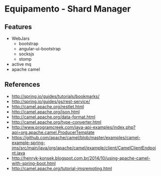 Equipamento - Shard Manager
===========================

Features
--------

* WebJars
    * bootstrap
    * angular-ui-bootstrap
    * socksjs
    * stomp
* active mq
* apache camel


References
----------

* http://spring.io/guides/tutorials/bookmarks/
* http://spring.io/guides/gs/rest-service/
* http://camel.apache.org/restlet.html
* http://camel.apache.org/json.html
* http://camel.apache.org/data-format.html
* http://camel.apache.org/type-converter.html
* http://www.programcreek.com/java-api-examples/index.php?api=org.apache.camel.ProducerTemplate
* https://github.com/apache/camel/blob/master/examples/camel-example-spring-jms/src/main/java/org/apache/camel/example/client/CamelClientEndpoint.java
* http://henryk-konsek.blogspot.com.br/2014/10/using-apache-camel-with-spring-boot.html
* http://camel.apache.org/tutorial-jmsremoting.html